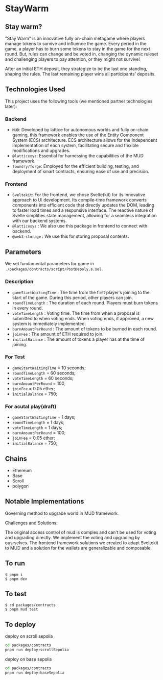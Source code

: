 # StayWarm

## Stay warm?
"Stay Warm" is an innovative fully on-chain metagame where players manage tokens to survive and influence the game.
Every period in the game, a player has to burn some tokens to stay in the game for the next round.
But, rules can change and be voted in, changing the dynamic ruleset and challenging players to pay attention, or they might not survive!

After an initial ETH deposit, they strategize to be the last one standing, shaping the rules.
The last remaining player wins all participants' deposits.

## Technologies Used
This project uses the following tools (we mentioned partner technologies later):

### Backend
- `MUD`: Developed by lattice for autonomous worlds and fully on-chain gaming, this framework enables the use of the Entity Component System (ECS) architecture. ECS architecture allows for the independent implementation of each system, facilitating secure and flexible modifications and upgrades.
- `@latticexyz`: Essential for harnessing the capabilities of the MUD framework.
- `foundry/forge`: Employed for the efficient building, testing, and deployment of smart contracts, ensuring ease of use and precision.

### Frontend
- `Sveltekit`: For the frontend, we chose Svelte(kit) for its innovative approach to UI development. Its compile-time framework converts components into efficient code that directly updates the DOM, leading to faster load times and a responsive interface. The reactive nature of Svelte simplifies state management, allowing for a seamless integration with our backend systems.
- `@latticexyz` : We also use this package in frontend to connect with backend.
- `@web3-storage` : We use this for storing proposal contents.

<!-- ## Partner Technologies
- MaskNetwork : 
- Push Protocol : send notification if there is a new proposal.
- Metamask : using snap with push protocol.
- WalletConnect : connect wallet.
- IPFS/Filecoin : use web3-storage to store the content of porposal. -->

## Parameters
We set fundamental parameters for game in `./packages/contracts/script/PostDepoly.s.sol`.

### Description
- `gameStartWaitingTime` : The time from the first player's joining to the start of the game. During this period, other players can join.
- `roundTimeLength` : The duration of each round. Players must burn tokens in every round.
- `voteTimeLength` : Voting time. The time from when a proposal is submitted to when voting ends. When voting ends, if approved, a new system is immediately implemented.
- `burnAmountPerRound` : The amount of tokens to be burned in each round.
- `joinFee` : The amount of ETH required to join.
- `initialBalance` : The amount of tokens a player has at the time of joining.

### For Test

- `gameStartWaitingTime` = 10 seconds;
- `roundTimeLength` = 60 seconds;
- `voteTimeLength` = 60 seconds;
- `burnAmountPerRound` = 100;
- `joinFee` = 0.05 ether;
- `initialBalance` = 750;

### For acutal play(draft)

- `gameStartWaitingTime` = 1 days;
- `roundTimeLength` = 1 days;
- `voteTimeLength` = 1 days;
- `burnAmountPerRound` = 100;
- `joinFee` = 0.05 ether;
- `initialBalance` = 750;

## Chains
- Ethereum
- Base
- Scroll
- polygon

## Notable Implementations

Governing method to upgrade world in MUD framework.

Challenges and Solutions:

The original access control of mud is complex and can't be used for voting and upgrading directly. We implement the voting and upgrading by ousrselves.
The frontend framework solutions we created to adapt Sveltekit to MUD and a solution for the wallets are generalizable and composable.


## To run
```shell
$ pnpm i
$ pnpm dev
```

## To test
```shell
$ cd packages/contracts
$ pnpm mud test
```

## To deploy

deploy on scroll sepolia

```bash
cd packages/contracts
pnpm run deploy:scrollSepolia
```


deploy on base sepolia


```bash
cd packages/contracts
pnpm run deploy:baseSepolia
```

